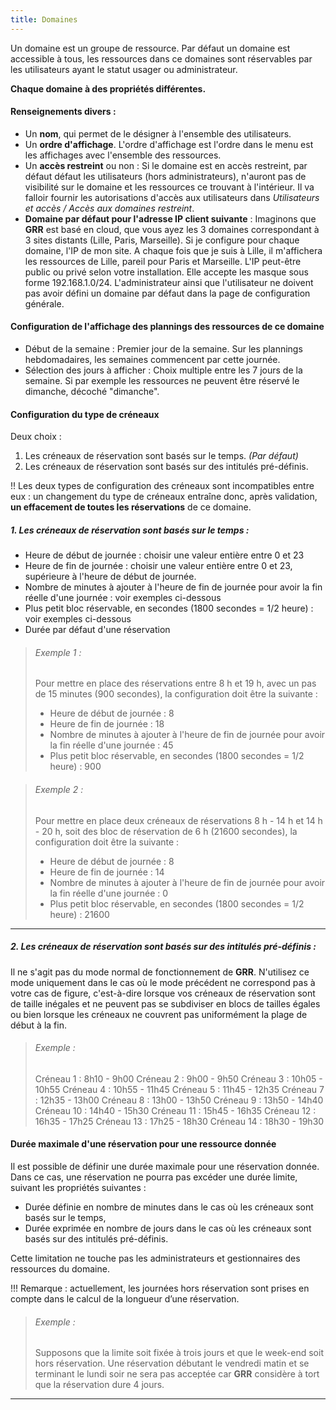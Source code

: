 ```yaml
---
title: Domaines
---
```


Un domaine est un groupe de ressource. Par défaut un domaine est accessible à tous, les ressources dans ce domaines sont réservables par les utilisateurs ayant le statut usager ou administrateur.

**Chaque domaine à des propriétés différentes.**

#### Renseignements divers :
* Un **nom**, qui permet de le désigner à l'ensemble des utilisateurs.
* Un **ordre d'affichage**. L'ordre d'affichage est l'ordre dans le menu est les affichages avec l'ensemble des ressources.
* Un **accès restreint** ou non : Si le domaine est en accès restreint, par défaut défaut les utilisateurs (hors administrateurs), n'auront pas de visibilité sur le domaine et les ressources ce trouvant à l'intérieur. Il va falloir fournir les autorisations d'accès aux utilisateurs dans _Utilisateurs et accès / Accès aux domaines restreint_.
* **Domaine par défaut pour l'adresse IP client suivante** : Imaginons que **GRR** est basé en cloud, que vous ayez les 3 domaines correspondant à 3 sites distants (Lille, Paris, Marseille). Si je configure pour chaque domaine, l'IP de mon site. A chaque fois que je suis à Lille, il m'affichera les ressources de Lille, pareil pour Paris et Marseille. L'IP peut-être public ou privé selon votre installation. Elle accepte les masque sous forme 192.168.1.0/24. L'administrateur ainsi que l'utilisateur ne doivent pas avoir défini un domaine par défaut dans la page de configuration générale.

#### Configuration de l'affichage des plannings des ressources de ce domaine
* Début de la semaine : Premier jour de la semaine. Sur les plannings hebdomadaires, les semaines commencent par cette journée.
* Sélection des jours à afficher : Choix multiple entre les 7 jours de la semaine. Si par exemple les ressources ne peuvent être réservé le dimanche, décoché "dimanche".

#### Configuration du type de créneaux

Deux choix :
1. Les créneaux de réservation sont basés sur le temps. _(Par défaut)_
2. Les créneaux de réservation sont basés sur des intitulés pré-définis.

!! Les deux types de configuration des créneaux sont incompatibles entre eux : un changement du type de créneaux entraîne donc, après validation, **un effacement de toutes les réservations** de ce domaine.

##### 1. Les créneaux de réservation sont basés sur le temps :

* Heure de début de journée : choisir une valeur entière entre 0 et 23
* Heure de fin de journée : choisir une valeur entière entre 0 et 23, supérieure à l'heure de début de journée.
* Nombre de minutes à ajouter à l'heure de fin de journée pour avoir la fin réelle d'une journée : voir exemples ci-dessous
* Plus petit bloc réservable, en secondes (1800 secondes = 1/2 heure) : voir exemples ci-dessous
* Durée par défaut d'une réservation

> ###### Exemple 1 :
> Pour mettre en place des réservations entre 8 h et 19 h, avec un pas de 15 minutes (900 secondes), la configuration doit être la suivante :
> 
> * Heure de début de journée : 8
> * Heure de fin de journée : 18
> * Nombre de minutes à ajouter à l'heure de fin de journée pour avoir la fin réelle d'une journée : 45
> * Plus petit bloc réservable, en secondes (1800 secondes = 1/2 heure) : 900


> ###### Exemple 2 :
> Pour mettre en place deux créneaux de réservations 8 h - 14 h et 14 h - 20 h, soit des bloc de réservation de 6 h (21600 secondes), la configuration doit être la suivante :
> 
> * Heure de début de journée : 8
> * Heure de fin de journée : 14
> * Nombre de minutes à ajouter à l'heure de fin de journée pour avoir la fin réelle d'une journée : 0
> * Plus petit bloc réservable, en secondes (1800 secondes = 1/2 heure) : 21600

__________________________________________________________________________________________________________________

##### 2. Les créneaux de réservation sont basés sur des intitulés pré-définis :

Il ne s'agit pas du mode normal de fonctionnement de **GRR**. N'utilisez ce mode uniquement dans le cas où le mode précédent ne correspond pas à votre cas de figure, c'est-à-dire lorsque vos créneaux de réservation sont de taille inégales et ne peuvent pas se subdiviser en blocs de tailles égales ou bien lorsque les créneaux ne couvrent pas uniformément la plage de début à la fin.

> ###### Exemple :
> Créneau 1 : 8h10 - 9h00
> Créneau 2 : 9h00 - 9h50
> Créneau 3 : 10h05 - 10h55
> Créneau 4 : 10h55 - 11h45
> Créneau 5 : 11h45 - 12h35
> Créneau 7 : 12h35 - 13h00
> Créneau 8 : 13h00 - 13h50
> Créneau 9 : 13h50 - 14h40
> Créneau 10 : 14h40 - 15h30
> Créneau 11 : 15h45 - 16h35
> Créneau 12 : 16h35 - 17h25
> Créneau 13 : 17h25 - 18h30
> Créneau 14 : 18h30 - 19h30

#### Durée maximale d'une réservation pour une ressource donnée
Il est possible de définir une durée maximale pour une réservation donnée. Dans ce cas, une réservation ne pourra pas excéder une durée limite, suivant les propriétés suivantes :
* Durée définie en nombre de minutes dans le cas où les créneaux sont basés sur le temps,
* Durée exprimée en nombre de jours dans le cas où les créneaux sont basés sur des intitulés pré-définis. 

Cette limitation ne touche pas les administrateurs et gestionnaires des ressources du domaine.

!!! Remarque : actuellement, les journées hors réservation sont prises en compte dans le calcul de la longueur d’une réservation.

> ###### Exemple :
> Supposons que la limite soit fixée à trois jours et que le week-end soit hors réservation. Une réservation débutant le vendredi matin et se terminant le lundi soir ne sera pas acceptée car **GRR** considère à tort que la réservation dure 4 jours.

__________________________________________________________________________________________________________________
